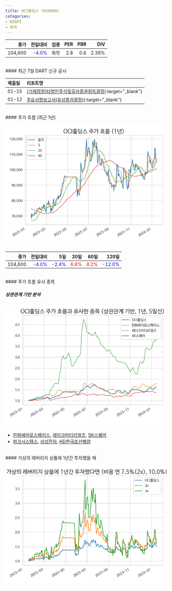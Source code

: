 ```yaml
---
title: OCI홀딩스 (010060)
categories:
- KOSPI
- 화학
---
```


|**종가**|**전일대비**|**업종**|**PER**|**PBR**|**DIV**|
|-------:|-----------:|-------:|------:|------:|------:|
|104,600|<span style="color: blue">-4.0%</span>|화학|2.8|0.6|2.39%|

<!-- more -->

<br>
#### 최근 7일 DART 신규 공시


|**제출일**|**리포트명**|
|:-----|:-------|
|01-15|[[기재정정]타법인주식및출자증권취득결정](https://dart.fss.or.kr/dsaf001/main.do?rcpNo=20240115800768){:target="_blank"}|
|01-12|[주요사항보고서(유상증자결정)](https://dart.fss.or.kr/dsaf001/main.do?rcpNo=20240112000560){:target="_blank"}|

<br>
#### 주가 흐름 (최근 1년)

![010060](/assets/images/stock/010060.png)

|**종가**|**전일대비**|**5일**|**20일**|**60일**|**120일**|
|---:|-------:|--:|---:|---:|----:|
|104,600|<span style="color: blue">-4.0%</span>|<span style="color: blue">-2.4%</span>|<span style="color: red">6.8%</span>|<span style="color: red">8.2%</span>|<span style="color: blue">-12.0%</span>|

<br>
#### 주가 흐름 유사 종목

##### 상관관계 기반 분석

![010060](/assets/images/stock/010060_corr.png)
- [한화에어로스페이스](/012450/), [레이크머티리얼즈](/281740/), [SK스퀘어](/402340/)
- [파크시스템스](/140860/), [삼성전자](/005930/), [HD한국조선해양](/009540/)

<br>
#### 가상의 레버리지 상품에 1년간 투자했을 때

![010060](/assets/images/stock/010060_2x.png)